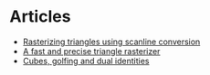 # Articles

- [Rasterizing triangles using scanline conversion](./scanline-rasterizer)
- [A fast and precise triangle rasterizer](./triangle-rasterizer)
- [Cubes, golfing and dual identities](./cube)
